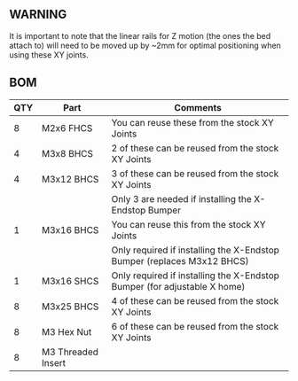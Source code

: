 WARNING
---
It is important to note that the linear rails for Z motion (the ones the bed attach to) will need to be moved up by ~2mm for optimal positioning when using these XY joints.

BOM
---
| QTY | Part | Comments |
| --- | --- | --- |
| 8 | M2x6 FHCS | You can reuse these from the stock XY Joints |
| 4 | M3x8 BHCS | 2 of these can be reused from the stock XY Joints |
| 4 | M3x12 BHCS | 3 of these can be reused from the stock XY Joints |
| | | Only 3 are needed if installing the X-Endstop Bumper |
| 1 | M3x16 BHCS | You can reuse this from the stock XY Joints |
| | | Only required if installing the X-Endstop Bumper (replaces M3x12 BHCS) |
| 1 | M3x16 SHCS | Only required if installing the X-Endstop Bumper (for adjustable X home) |
| 8 | M3x25 BHCS | 4 of these can be reused from the stock XY Joints |
| 8 | M3 Hex Nut | 6 of these can be reused from the stock XY Joints |
| 8 | M3 Threaded Insert | |
